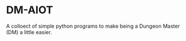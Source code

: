 # DM-AIOT
A colloect of simple python programs to make being a Dungeon Master (DM) a little easier.
